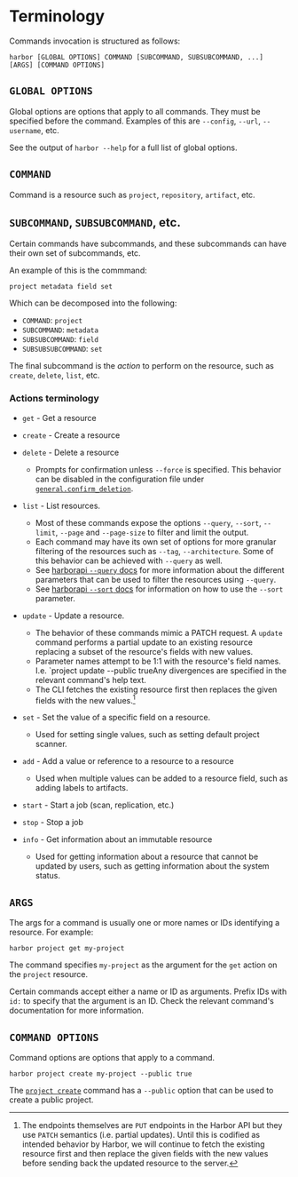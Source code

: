 
# Terminology

Commands invocation is structured as follows:

```
harbor [GLOBAL OPTIONS] COMMAND [SUBCOMMAND, SUBSUBCOMMAND, ...] [ARGS] [COMMAND OPTIONS]
```

## `GLOBAL OPTIONS`

Global options are options that apply to all commands. They must be specified before the command. Examples of this are `--config`, `--url`, `--username`, etc.

See the output of `harbor --help` for a full list of global options.

## `COMMAND`

Command is a resource such as `project`, `repository`, `artifact`, etc.

## `SUBCOMMAND`, `SUBSUBCOMMAND`, etc.

Certain commands have subcommands, and these subcommands can have their own set of subcommands, etc.

An example of this is the commmand:

```
project metadata field set
```

Which can be decomposed into the following:

* `COMMAND`: `project`
* `SUBCOMMAND`: `metadata`
* `SUBSUBCOMMAND`: `field`
* `SUBSUBSUBCOMMAND`: `set`

The final subcommand is the _action_ to perform on the resource, such as `create`, `delete`, `list`, etc.

### Actions terminology

* `get` - Get a resource
* `create` - Create a resource
* `delete` - Delete a resource
    * Prompts for confirmation unless `--force` is specified. This behavior can be disabled in the configuration file under [`general.confirm_deletion`](../../configuration/config-file/#generalconfirm_deletion).

* `list` - List resources.
    * Most of these commands expose the options `--query`, `--sort`, `--limit`, `--page` and `--page-size` to filter and limit the output.
    * Each command may have its own set of options for more granular filtering of the resources such as `--tag`, `--architecture`. Some of this behavior can be achieved with `--query` as well.
    * See [harborapi `--query` docs](https://unioslo.github.io/harborapi/usage/methods/read/#query) for more information about the different parameters that can be used to filter the resources using `--query`.
    * See [harborapi `--sort` docs](https://unioslo.github.io/harborapi/usage/methods/read/#sort) for information on how to use the `--sort` parameter.
* `update` - Update a resource.
    * The behavior of these commands mimic a PATCH request. A `update` command performs a partial update to an existing resource replacing a subset of the resource's fields with new values.
    * Parameter names attempt to be 1:1 with the resource's field names. I.e. `project update --public trueAny divergences are specified in the relevant command's help text.
    * The CLI fetches the existing resource first then replaces the given fields with the new values.[^1]
* `set` - Set the value of a specific field on a resource.
    * Used for setting single values, such as setting default project scanner.
* `add` - Add a value or reference to a resource to a resource
    * Used when multiple values can be added to a resource field, such as adding labels to artifacts.
* `start` - Start a job (scan, replication, etc.)
* `stop` - Stop a job
* `info` - Get information about an immutable resource
    * Used for getting information about a resource that cannot be updated by users, such as
    getting information about the system status.

## `ARGS`

The args for a command is usually one or more names or IDs identifying a resource. For example:

```
harbor project get my-project
```

The command specifies `my-project` as the argument for the `get` action on the `project` resource.

Certain commands accept either a name or ID as arguments. Prefix IDs with `id:` to specify that the argument is an ID. Check the relevant command's documentation for more information.

## `COMMAND OPTIONS`

Command options are options that apply to a command.

```
harbor project create my-project --public true
```
The [`project create`](../../commands/project/#project-create) command has a `--public` option that can be used to create a public project.



[^1]: The endpoints themselves are `PUT` endpoints in the Harbor API but they use `PATCH` semantics (i.e. partial updates). Until this is codified as intended behavior by Harbor, we will continue to fetch the existing resource first and then replace the given fields with the new values before sending back the updated resource to the server.
